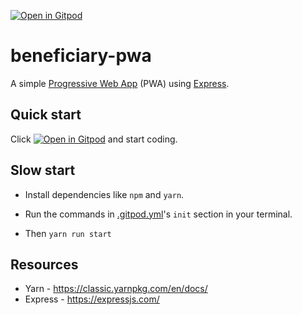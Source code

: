 [![Open in Gitpod](https://gitpod.io/button/open-in-gitpod.svg)](https://gitpod.io/#https://github.com/self-sg/beneficiary-pwa)

# beneficiary-pwa

A simple [Progressive Web App](https://web.dev/progressive-web-apps/) (PWA) using [Express](https://expressjs.com/).

## Quick start

Click [![Open in Gitpod](https://gitpod.io/button/open-in-gitpod.svg)](https://gitpod.io/#https://github.com/self-sg/beneficiary-pwa) and start coding.

## Slow start

* Install dependencies like `npm` and `yarn`.

* Run the commands in [.gitpod.yml](.gitpod.yml)'s `init` section in your terminal.

* Then `yarn run start`

## Resources

* Yarn - https://classic.yarnpkg.com/en/docs/
* Express - https://expressjs.com/

